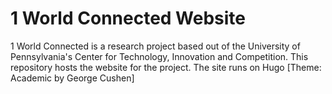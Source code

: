 # 1 World Connected Website

1 World Connected is a research project based out of the University of Pennsylvania's Center for Technology, Innovation and Competition. This repository hosts the website for the project. The site runs on Hugo [Theme: Academic by George Cushen]
